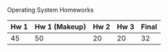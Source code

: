 Operating System Homeworks

|   Hw 1  |    Hw 1 (Makeup)  |   Hw 2   |   Hw 3  |   Final   |
|---------|-------------------|----------|---------|-----------|
|   45    |        50         |     20   |    20   |    32     |
